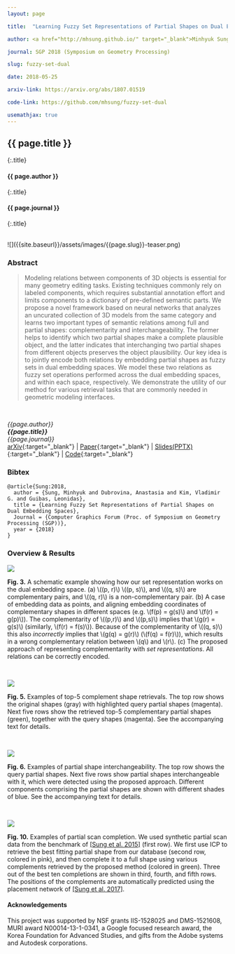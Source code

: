 ```yaml
---
layout: page

title:  "Learning Fuzzy Set Representations of Partial Shapes on Dual Embedding Spaces"

author: <a href="http://mhsung.github.io/" target="_blank">Minhyuk Sung</a>, <a href="http://web.stanford.edu/~adkarni/" target="_blank">Anastasia Dubrovina</a>, <a href="http://www.vovakim.com/" target="_blank">Vladimir G. Kim</a>, <a href="https://geometry.stanford.edu/member/guibas/" target="_blank:">Leonidas Guibas</a>

journal: SGP 2018 (Symposium on Geometry Processing)

slug: fuzzy-set-dual

date: 2018-05-25

arxiv-link: https://arxiv.org/abs/1807.01519

code-link: https://github.com/mhsung/fuzzy-set-dual

usemathjax: true
---
```



## {{ page.title }}
{:.title}
#### {{ page.author }}
{:.title}
#### {{ page.journal }}
{:.title}

<br />
![]({{site.baseurl}}/assets/images/{{page.slug}}-teaser.png)

### Abstract
>Modeling relations between components of 3D objects is essential for many geometry editing tasks. Existing techniques commonly rely on labeled components, which requires substantial annotation effort and limits components to a dictionary of pre-defined semantic parts. We propose a novel framework based on neural networks that analyzes an uncurated collection of 3D models from the same category and learns two important types of semantic relations among full and partial shapes: complementarity and interchangeability.  The former helps to identify which two partial shapes make a complete plausible object, and the latter indicates that interchanging two partial shapes from different objects preserves the object plausibility. Our key idea is to jointly encode both relations by embedding partial shapes as fuzzy sets in dual embedding spaces. We model these two relations as fuzzy set operations performed across the dual embedding spaces, and within each space, respectively. We demonstrate the utility of our method for various retrieval tasks that are commonly needed in geometric modeling interfaces.
<br />

*{{page.author}}<br>
**{{page.title}}**<br>
{{page.journal}}*<br>
[arXiv]({{page.arxiv-link}}){:target="_blank"}  | 
[Paper]({{site.baseurl}}/assets/files/{{page.slug}}.pdf){:target="_blank"}  | 
[Slides(PPTX)]({{site.baseurl}}/assets/files/{{page.slug}}-slides.pptx){:target="_blank"}  | 
[Code]({{page.code-link}}){:target="_blank"}

### Bibtex
```
@article{Sung:2018,
  author = {Sung, Minhyuk and Dubrovina, Anastasia and Kim, Vladimir G. and Guibas, Leonidas},
  title = {Learning Fuzzy Set Representations of Partial Shapes on Dual Embedding Spaces},
  Journal = {Computer Graphics Forum (Proc. of Symposium on Geometry Processing (SGP))}, 
  year = {2018}
}
```

### Overview & Results

![]({{site.baseurl}}/assets/images/{{page.slug}}/figure_3.png)
<p class="caption">
<b>Fig. 3.</b> A schematic example showing how our set representation works on the dual embedding space. (a) \((p, r)\) \((p, s)\), and \((q, s)\) are complementary pairs, and \((q, r)\) is a non-complementary pair. (b) A case of embedding data as points, and aligning embedding coordinates of complementary shapes in different spaces (e.g. \(f(p) = g(s)\) and \(f(r) = g(p)\)). The complementarity of \((p,r)\) and \((p,s)\) implies that \(g(r) = g(s)\) (similarly, \(f(r) = f(s)\)). Because of the complementarity of \((q, s)\) this also <i>incorrectly</i> implies that \(g(q) = g(r)\) (\(f(q) = f(r)\)), which results in a wrong complementary relation between \(q\) and \(r\). (c) The proposed approach of representing complementarity with <i>set representations</i>. All relations can be correctly encoded.
</p><br>

![]({{site.baseurl}}/assets/images/{{page.slug}}/figure_5.png)
<p class="caption">
<b>Fig. 5.</b> Examples of top-5 complement shape retrievals. The top row shows the original shapes (gray) with highlighted query partial shapes  (magenta). Next five rows show the retrieved top-5 complementary partial shapes (green), together with the query shapes (magenta). See the accompanying text for details.
</p><br>

![]({{site.baseurl}}/assets/images/{{page.slug}}/figure_6.png)
<p class="caption">
<b>Fig. 6.</b> Examples of partial shape interchangeability. The top row shows the query partial shapes. Next five rows show partial shapes interchangeable with it, which were detected using the proposed approach. Different components comprising the partial shapes are shown with different shades of blue. See the accompanying text for details.
</p><br>

![]({{site.baseurl}}/assets/images/{{page.slug}}/figure_10.png)
<p class="caption">
<b>Fig. 10.</b> Examples of partial scan completion. We used synthetic partial scan data from the benchmark of <a href="{{site.baseurl}}/structure-completion.html" target="_blank">[Sung et al. 2015]</a> (first row). We first use ICP to retrieve the best fitting partial shape from our database (second row, colored in pink), and then complete it to a full shape using various complements retrieved by the proposed method (colored in green). Three out of the best ten completions are shown in third, fourth, and fifth rows. The positions of the complements are automatically predicted using the placement network of <a href="{{site.baseurl}}/complement-me.html" target="_blank">[Sung et al. 2017]</a>.
</p>

#### Acknowledgements
This project was supported by NSF grants IIS-1528025 and DMS-1521608, MURI award N00014-13-1-0341, a Google focused research award, the Korea Foundation for Advanced Studies, and gifts from the Adobe systems and Autodesk corporations.

<br />
